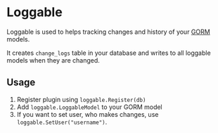 # Loggable

Loggable is used to helps tracking changes and history of your [GORM](https://github.com/jinzhu/gorm) models.

It creates `change_logs` table in your database and writes to all loggable models when they are changed.


## Usage
 1. Register plugin using `loggable.Register(db)`
 2. Add `loggable.LoggableModel` to your GORM model
 3. If you want to set user, who makes changes, use `loggable.SetUser("username")`.
